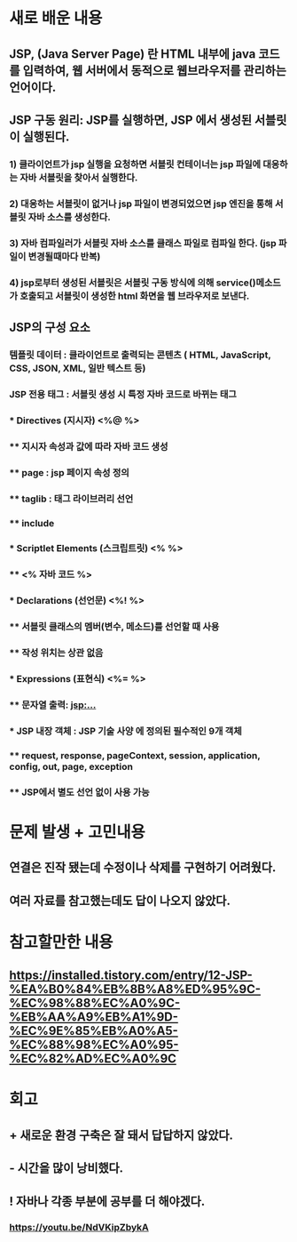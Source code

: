 # 새로 배운 내용
## JSP, (Java Server Page) 란 HTML 내부에 java 코드를 입력하여, 웹 서버에서 동적으로 웹브라우저를 관리하는 언어이다.
## JSP 구동 원리: JSP를 실행하면, JSP 에서 생성된 서블릿이 실행된다.
### 1) 클라이언트가 jsp 실행을 요청하면 서블릿 컨테이너는 jsp 파일에 대응하는 자바 서블릿을 찾아서 실행한다.
### 2) 대응하는 서블릿이 없거나 jsp 파일이 변경되었으면 jsp 엔진을 통해 서블릿 자바 소스를 생성한다.
### 3) 자바 컴파일러가 서블릿 자바 소스를 클래스 파일로 컴파일 한다. (jsp 파일이 변경될때마다 반복)
### 4) jsp로부터 생성된 서블릿은 서블릿 구동 방식에 의해 service()메소드가 호출되고 서블릿이 생성한 html 화면을 웹 브라우저로 보낸다. 
## JSP의 구성 요소
### 템플릿 데이터 : 클라이언트로 출력되는 콘텐츠 ( HTML, JavaScript, CSS, JSON, XML, 일반 텍스트 등)
### JSP 전용 태그 : 서블릿 생성 시 특정 자바 코드로 바뀌는 태그
### * Directives (지시자) <%@ %>
### ** 지시자 속성과 값에 따라 자바 코드 생성
### ** page : jsp 페이지 속성 정의
### ** taglib : 태그 라이브러리 선언
### ** include
### * Scriptlet Elements (스크립트릿) <% %>
### ** <% 자바 코드 %>
### * Declarations (선언문) <%! %>
### ** 서블릿 클래스의 멤버(변수, 메소드)를 선언할 때 사용
### ** 작성 위치는 상관 없음
### * Expressions (표현식) <%= %>
### ** 문자열 출력: <jsp:...>
### * JSP 내장 객체 : JSP 기술 사양 에 정의된 필수적인 9개 객체
### ** request, response, pageContext, session, application, config, out, page, exception
### ** JSP에서 별도 선언 없이 사용 가능

# 문제 발생 + 고민내용
## 연결은 진작 됐는데 수정이나 삭제를 구현하기 어려웠다.
## 여러 자료를 참고했는데도 답이 나오지 않았다.


# 참고할만한 내용
## https://installed.tistory.com/entry/12-JSP-%EA%B0%84%EB%8B%A8%ED%95%9C-%EC%98%88%EC%A0%9C-%EB%AA%A9%EB%A1%9D-%EC%9E%85%EB%A0%A5-%EC%88%98%EC%A0%95-%EC%82%AD%EC%A0%9C

# 회고
## + 새로운 환경 구축은 잘 돼서 답답하지 않았다.
## - 시간을 많이 낭비했다.
## ! 자바나 각종 부분에 공부를 더 해야겠다.
### https://youtu.be/NdVKipZbykA
